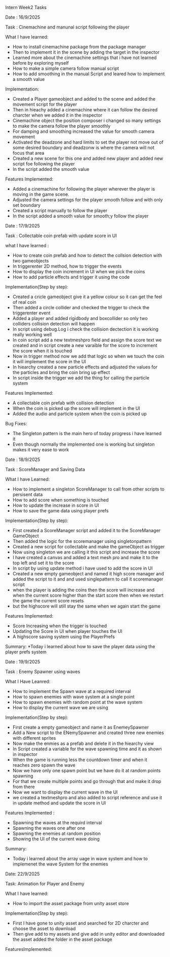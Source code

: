 Intern Week2 Tasks

Date : 16/9/2025

Task : Cinemachine and manunal script following the player

What I have learned:
* How to install cinemachine package from the package manager
* Then to implement it in the scene by adding the target in the inspector
* Learned more about the cinemachine settings that i have not learned before by exploring myself
* How to make a simple camera follow manual script
* How to add smoothing in the manual Script and leared how to implement a smooth value

Implementation:
* Created a Player gameobject and added to the scene and added the movement script for the player
* Then in hieachy added a cinemachine where it can follow the desired charcter when we added it in the inspector
* Cinemachine object the position composer i changed so many settings to make the camera follow the player smoothly
* For damping and smoothing increased the value for smooth camera movement
* Activated the deadzone and hard limits to set the player not move out of some desired boundary and deadzonw is where the camera will not focus that area
* Created a new scene for this one and added new player and added new script foe following the player
* In the script added the smooth value

Features Implemented:
* Added a cinemachine for following the player wherever the player is moving in the game scene.
* Adjusted the camera settings for the player smooth follow and with only set boundary
* Created a script manually to follow the player
* In the script added a smooth value for smooth;y follow the player


Date : 17/9/2025

Task : Collectable coin prefab with update score in UI 

what I have learned :
* How to create coin prefab and how to detect the collsion detection with two gameobjects
* In triggerenter 2D method, how  to trigger the events
* How to display the coin increment in UI when we pick the coins
* How to add particle effects and trigger it using the code 

Implementation(Step by step):
* Created a cricle gameobject give it a yellow colour so it can get the feel of real coin
* Then added a circle collider and checked the trigger to check the triggerenter event
* Added a player and added rigidbody and boxcollider so only two colliders collision detection will happen
* In script using debug.Log i check the collision dectection it is working really working well
* In coin script add a new textmeshpro field and assign the score text we created and in script create a new varaible for the score to increment the score when it is touched
* Now in trigger method now we add that logic so when we touch the coin it will implement the score in the UI
* In hiearchy created a new particle effects and adjusted the values for the particles and bring the coin bring up effect
* In script inside the trigger we add the thing for calling the particle system

Features Implemented:
* A collectable coin prefab with collision detection
* When the coin is picked up the score will implement in the UI
* Added the audio and particle system when the coin is picked up

Bug Fixes:
* The Singleton pattern is the main hero of today progress i have learned it
* Even though normally the implemented one is working but singleton makes it very ease to work


Date : 18/9/2025

Task : ScoreManager and Saving Data

What I have Learned:
* How to implement a singleton ScoreManager to call from other scripts to persisent data
* How to add score when something is touched
* How to update the increase in score in UI
* How to save the game data using player prefs 

Implementation(Step by step):
* First created a ScoreManager script and added it to the ScoreManager GameObject
* Then added the logic for the scoremanager using singletonpattern
* Created a new script for collectable and make the gameObject as trigger
* Now using singleton we are calling it this script and increase the score
* I have created a canvas and added a text mesh pro and make it to the top left and set it to the score
* In script by using update method  i have used to add the score in UI
* Created a new empty gameobject and named it high score manager and added the script to it and and used singlepattern to call it scoremanager script
* when the player is adding the coins then the score will increase and when the current score higher than the start score then when we restart the game the current score resets
* but the highscore will still stay the same when we again start the game 

Features Implemented:
* Score Increasing when the trigger is touched
* Updating the Score in UI when player touches the UI
* A highscore saving system using the PlayerPrefs

Summary:
*Today i learned about how to save the player data using the player prefs system

Date : 19/9/2025

Task : Enemy Spawner using waves

What I Have Leanred:
* How to implement the Spawn wave at a required interval
* How to spawn enemies with wave system at a single point
* How to spawn enemies with random point at the wave system
* How to display the current wave we are using 

Implementation(Step by step):
* First create a empty gameobject and name it as EnemeySpawner
* Add a New script to the ENemySpawner and created three new enemies with different sprites
* Now make the enmies as a prefab and delete it in the hiearchy view
* In Script created a variable for the wave spawning time and it as shown in inspector
* When the game is running less the countdown timer and when it reaches zero spawn the wave
* Now we have only one spawn point but we have do it at random points spawning
* For that we create multiple points and go through that and make it drop from there
* Now we want to display the current wave in the UI
* we created a textmeshpro and also added to script reference and use it in update method and update the score in UI


Features Implemented :
* Spawning the waves at the requird interval
* Spawning the waves one after one
* Spawning the enemies at random position
* Showing the UI of the current wave doing

Summary:
* Today i learned about the array uage in wave system and how to implemenet the wave System for the enemies

Date: 22/9/2025

Task: Animation for Player and Enemy


What I have learned:
* How to import the asset package from unity asset store

Implementation(Step by step):
* First I have gone to unity asset and searched for 2D charcter and choose the asset to download
* Then give add to my assets and give add in unity editor and downloaded the asset added the folder in the asset package


FeaturesImplemented:

